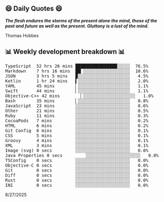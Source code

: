 ## 😄 Daily Quotes 😄

_**The flesh endures the storms of the present alone the mind, those of the past and future as well as the present. Gluttony is a lust of the mind.**_

Thomas Hobbes



## 📊 Weekly development breakdown 📊

<pre>TypeScript  52 hrs 26 mins ████████████████░░░░░  76.5%
Markdown    7 hrs 16 mins  ██▏░░░░░░░░░░░░░░░░░░  10.6%
JSON        3 hrs 5 mins   ▉░░░░░░░░░░░░░░░░░░░░   4.5%
Kotlin      1 hr 24 mins   ▍░░░░░░░░░░░░░░░░░░░░   2.0%
YAML        45 mins        ▏░░░░░░░░░░░░░░░░░░░░   1.1%
Swift       44 mins        ▏░░░░░░░░░░░░░░░░░░░░   1.1%
Objective-C++ 42 mins        ▏░░░░░░░░░░░░░░░░░░░░   1.0%
Bash        35 mins        ▏░░░░░░░░░░░░░░░░░░░░   0.8%
JavaScript  23 mins        ░░░░░░░░░░░░░░░░░░░░░   0.6%
Other       21 mins        ░░░░░░░░░░░░░░░░░░░░░   0.5%
Ruby        11 mins        ░░░░░░░░░░░░░░░░░░░░░   0.3%
CocoaPods   7 mins         ░░░░░░░░░░░░░░░░░░░░░   0.2%
HTML        6 mins         ░░░░░░░░░░░░░░░░░░░░░   0.2%
Git Config  6 mins         ░░░░░░░░░░░░░░░░░░░░░   0.1%
CSS         5 mins         ░░░░░░░░░░░░░░░░░░░░░   0.1%
Groovy      4 mins         ░░░░░░░░░░░░░░░░░░░░░   0.1%
XML         3 mins         ░░░░░░░░░░░░░░░░░░░░░   0.1%
Image (svg) 0 secs         ░░░░░░░░░░░░░░░░░░░░░   0.0%
Java Properties 0 secs         ░░░░░░░░░░░░░░░░░░░░░   0.0%
TSConfig    0 secs         ░░░░░░░░░░░░░░░░░░░░░   0.0%
Objective-C 0 secs         ░░░░░░░░░░░░░░░░░░░░░   0.0%
Git         0 secs         ░░░░░░░░░░░░░░░░░░░░░   0.0%
Diff        0 secs         ░░░░░░░░░░░░░░░░░░░░░   0.0%
Rust        0 secs         ░░░░░░░░░░░░░░░░░░░░░   0.0%
INI         0 secs         ░░░░░░░░░░░░░░░░░░░░░   0.0%</pre>

8/27/2025